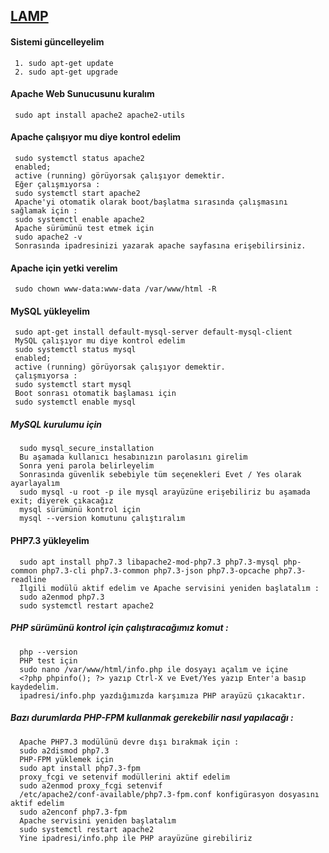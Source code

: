 ## [LAMP](https://www.linuxbabe.com/debian/install-lamp-stack-debian-10-buster)

#### Sistemi güncelleyelim
     1. sudo apt-get update
     2. sudo apt-get upgrade
#### Apache Web Sunucusunu kuralım
     sudo apt install apache2 apache2-utils
#### Apache çalışıyor mu diye kontrol edelim
     sudo systemctl status apache2
     enabled;
     active (running) görüyorsak çalışıyor demektir.
     Eğer çalışmıyorsa :
     sudo systemctl start apache2
     Apache'yi otomatik olarak boot/başlatma sırasında çalışmasını sağlamak için :
     sudo systemctl enable apache2
     Apache sürümünü test etmek için
     sudo apache2 -v
     Sonrasında ipadresinizi yazarak apache sayfasına erişebilirsiniz.
#### Apache için yetki verelim
     sudo chown www-data:www-data /var/www/html -R
#### MySQL yükleyelim
     sudo apt-get install default-mysql-server default-mysql-client
     MySQL çalışıyor mu diye kontrol edelim
     sudo systemctl status mysql
     enabled;
     active (running) görüyorsak çalışıyor demektir.
     çalışmıyorsa :
     sudo systemctl start mysql
     Boot sonrası otomatik başlaması için
     sudo systemctl enable mysql
##### MySQL kurulumu için
      sudo mysql_secure_installation
      Bu aşamada kullanıcı hesabınızın parolasını girelim
      Sonra yeni parola belirleyelim
      Sonrasında güvenlik sebebiyle tüm seçenekleri Evet / Yes olarak ayarlayalım
      sudo mysql -u root -p ile mysql arayüzüne erişebiliriz bu aşamada exit; diyerek çıkacağız
      mysql sürümünü kontrol için
      mysql --version komutunu çalıştıralım
####  PHP7.3 yükleyelim
      sudo apt install php7.3 libapache2-mod-php7.3 php7.3-mysql php-common php7.3-cli php7.3-common php7.3-json php7.3-opcache php7.3-readline
      İlgili modülü aktif edelim ve Apache servisini yeniden başlatalım :
      sudo a2enmod php7.3
      sudo systemctl restart apache2
##### PHP sürümünü kontrol için çalıştıracağımız komut :
      php --version
      PHP test için
      sudo nano /var/www/html/info.php ile dosyayı açalım ve içine
      <?php phpinfo(); ?> yazıp Ctrl-X ve Evet/Yes yazıp Enter'a basıp kaydedelim.
      ipadresi/info.php yazdığımızda karşımıza PHP arayüzü çıkacaktır.
##### Bazı durumlarda PHP-FPM kullanmak gerekebilir nasıl yapılacağı :
      Apache PHP7.3 modülünü devre dışı bırakmak için : 
      sudo a2dismod php7.3
      PHP-FPM yüklemek için
      sudo apt install php7.3-fpm
      proxy_fcgi ve setenvif modüllerini aktif edelim
      sudo a2enmod proxy_fcgi setenvif
      /etc/apache2/conf-available/php7.3-fpm.conf konfigürasyon dosyasını aktif edelim
      sudo a2enconf php7.3-fpm
      Apache servisini yeniden başlatalım
      sudo systemctl restart apache2
      Yine ipadresi/info.php ile PHP arayüzüne girebiliriz

